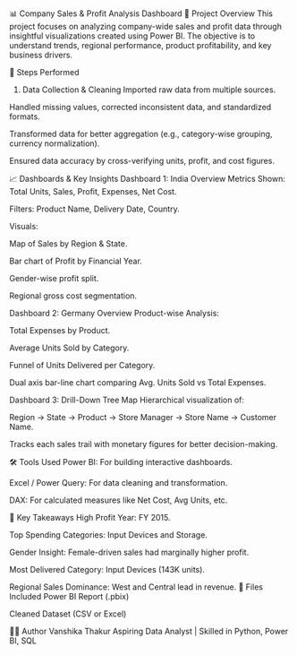 📊 Company Sales & Profit Analysis Dashboard
📝 Project Overview
This project focuses on analyzing company-wide sales and profit data through insightful visualizations created using Power BI. The objective is to understand trends, regional performance, product profitability, and key business drivers.

🔧 Steps Performed
1. Data Collection & Cleaning
Imported raw data from multiple sources.

Handled missing values, corrected inconsistent data, and standardized formats.

Transformed data for better aggregation (e.g., category-wise grouping, currency normalization).

Ensured data accuracy by cross-verifying units, profit, and cost figures.

📈 Dashboards & Key Insights
Dashboard 1: India Overview
Metrics Shown: Total Units, Sales, Profit, Expenses, Net Cost.

Filters: Product Name, Delivery Date, Country.

Visuals:

Map of Sales by Region & State.

Bar chart of Profit by Financial Year.

Gender-wise profit split.

Regional gross cost segmentation.

Dashboard 2: Germany Overview
Product-wise Analysis:

Total Expenses by Product.

Average Units Sold by Category.

Funnel of Units Delivered per Category.

Dual axis bar-line chart comparing Avg. Units Sold vs Total Expenses.

Dashboard 3: Drill-Down Tree Map
Hierarchical visualization of:

Region → State → Product → Store Manager → Store Name → Customer Name.

Tracks each sales trail with monetary figures for better decision-making.

🛠 Tools Used
Power BI: For building interactive dashboards.

Excel / Power Query: For data cleaning and transformation.

DAX: For calculated measures like Net Cost, Avg Units, etc.

📌 Key Takeaways
High Profit Year: FY 2015.

Top Spending Categories: Input Devices and Storage.

Gender Insight: Female-driven sales had marginally higher profit.

Most Delivered Category: Input Devices (143K units).

Regional Sales Dominance: West and Central lead in revenue.
📂 Files Included
Power BI Report (.pbix)

Cleaned Dataset (CSV or Excel)

👩‍💻 Author
Vanshika Thakur
Aspiring Data Analyst | Skilled in Python, Power BI, SQL

